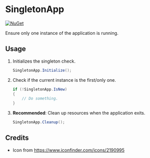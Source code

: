 # SingletonApp

[![NuGet](https://img.shields.io/nuget/v/Asjc.SingletonApp)](https://www.nuget.org/packages/Asjc.SingletonApp/)

Ensure only one instance of the application is running.

## Usage

1. Initializes the singleton check.

   ```csharp
   SingletonApp.Initialize();
   ```

2. Check if the current instance is the first/only one.

   ```csharp
   if (!SingletonApp.IsNew)
   {
       // Do something.
   }
   ```

3. **Recommended**: Clean up resources when the application exits.

   ```csharp
   SingletonApp.Cleanup();
   ```

## Credits

- Icon from https://www.iconfinder.com/icons/2190995